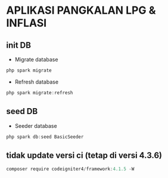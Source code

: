 # APLIKASI PANGKALAN LPG & INFLASI

## init DB
- Migrate database
```javascript
php spark migrate
```

- Refresh database
```javascript
php spark migrate:refresh
```

## seed DB
- Seeder database
```javascript
php spark db:seed BasicSeeder
```

## tidak update versi ci (tetap di versi 4.3.6)
```javascript
composer require codeigniter4/framework:4.1.5 -W
```